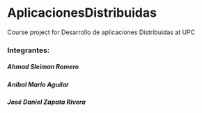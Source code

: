 # AplicacionesDistribuidas
Course project for Desarrollo de aplicaciones Distribuidas at UPC<br> 
### Integrantes:<br> 
##### Ahmad Sleiman Romero
##### Anibal Marlo Aguilar
##### José Daniel Zapata Rivera
